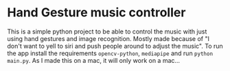 # Hand Gesture music controller
This is a simple python project to be able to control the music with just using hand gestures and image recognition.
Mostly made because of "I don't want to yell to siri and push people around to adjust the music". To run the app
install the requirements `opencv-python`, `mediapipe` and run `python main.py`. As I made this on a mac, it will only work on a mac...
